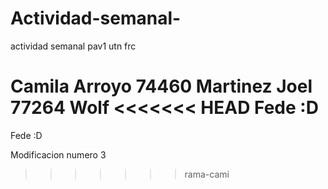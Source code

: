 # Actividad-semanal-
actividad semanal pav1 utn frc

Camila Arroyo 74460
Martinez Joel 77264
Wolf
<<<<<<< HEAD
Fede :D
=======
Fede :D

Modificacion numero 3
>>>>>>> rama-cami
